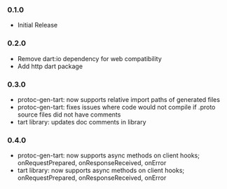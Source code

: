 ### 0.1.0
* Initial Release

### 0.2.0
* Remove dart:io dependency for web compatibility
* Add http dart package

### 0.3.0
* protoc-gen-tart:  now supports relative import paths of generated files
* protoc-gen-tart:  fixes issues where code would not compile if .proto source files did not have comments
* tart library:	    updates doc comments in library

### 0.4.0
* protoc-gen-tart: now supports async methods on client hooks; onRequestPrepared, onResponseReceived, onError
* tart library: now supports async methods on client hooks; onRequestPrepared, onResponseReceived, onError
